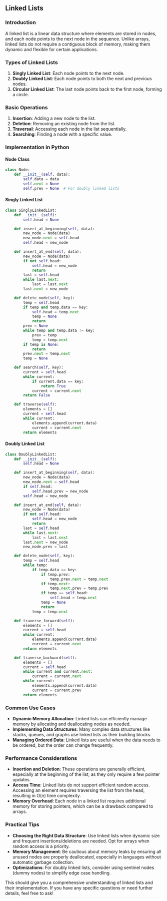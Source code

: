## Linked Lists

### Introduction
A linked list is a linear data structure where elements are stored in nodes, and each node points to the next node in the sequence. Unlike arrays, linked lists do not require a contiguous block of memory, making them dynamic and flexible for certain applications.

### Types of Linked Lists
1. **Singly Linked List**: Each node points to the next node.
2. **Doubly Linked List**: Each node points to both the next and previous nodes.
3. **Circular Linked List**: The last node points back to the first node, forming a circle.

### Basic Operations
1. **Insertion**: Adding a new node to the list.
2. **Deletion**: Removing an existing node from the list.
3. **Traversal**: Accessing each node in the list sequentially.
4. **Searching**: Finding a node with a specific value.

### Implementation in Python
#### Node Class
```python
class Node:
    def __init__(self, data):
        self.data = data
        self.next = None
        self.prev = None  # For doubly linked lists
```

#### Singly Linked List
```python
class SinglyLinkedList:
    def __init__(self):
        self.head = None

    def insert_at_beginning(self, data):
        new_node = Node(data)
        new_node.next = self.head
        self.head = new_node

    def insert_at_end(self, data):
        new_node = Node(data)
        if not self.head:
            self.head = new_node
            return
        last = self.head
        while last.next:
            last = last.next
        last.next = new_node

    def delete_node(self, key):
        temp = self.head
        if temp and temp.data == key:
            self.head = temp.next
            temp = None
            return
        prev = None
        while temp and temp.data != key:
            prev = temp
            temp = temp.next
        if temp is None:
            return
        prev.next = temp.next
        temp = None

    def search(self, key):
        current = self.head
        while current:
            if current.data == key:
                return True
            current = current.next
        return False

    def traverse(self):
        elements = []
        current = self.head
        while current:
            elements.append(current.data)
            current = current.next
        return elements
```

#### Doubly Linked List
```python
class DoublyLinkedList:
    def __init__(self):
        self.head = None

    def insert_at_beginning(self, data):
        new_node = Node(data)
        new_node.next = self.head
        if self.head:
            self.head.prev = new_node
        self.head = new_node

    def insert_at_end(self, data):
        new_node = Node(data)
        if not self.head:
            self.head = new_node
            return
        last = self.head
        while last.next:
            last = last.next
        last.next = new_node
        new_node.prev = last

    def delete_node(self, key):
        temp = self.head
        while temp:
            if temp.data == key:
                if temp.prev:
                    temp.prev.next = temp.next
                if temp.next:
                    temp.next.prev = temp.prev
                if temp == self.head:
                    self.head = temp.next
                temp = None
                return
            temp = temp.next

    def traverse_forward(self):
        elements = []
        current = self.head
        while current:
            elements.append(current.data)
            current = current.next
        return elements

    def traverse_backward(self):
        elements = []
        current = self.head
        while current and current.next:
            current = current.next
        while current:
            elements.append(current.data)
            current = current.prev
        return elements
```

### Common Use Cases
- **Dynamic Memory Allocation**: Linked lists can efficiently manage memory by allocating and deallocating nodes as needed.
- **Implementing Data Structures**: Many complex data structures like stacks, queues, and graphs use linked lists as their building blocks.
- **Managing Ordered Data**: Linked lists are useful when the data needs to be ordered, but the order can change frequently.

### Performance Considerations
- **Insertion and Deletion**: These operations are generally efficient, especially at the beginning of the list, as they only require a few pointer updates.
- **Access Time**: Linked lists do not support efficient random access. Accessing an element requires traversing the list from the head, resulting in O(n) time complexity.
- **Memory Overhead**: Each node in a linked list requires additional memory for storing pointers, which can be a drawback compared to arrays.

### Practical Tips
- **Choosing the Right Data Structure**: Use linked lists when dynamic size and frequent insertions/deletions are needed. Opt for arrays when random access is a priority.
- **Memory Management**: Be cautious about memory leaks by ensuring all unused nodes are properly deallocated, especially in languages without automatic garbage collection.
- **Optimizations**: For doubly linked lists, consider using sentinel nodes (dummy nodes) to simplify edge case handling.

This should give you a comprehensive understanding of linked lists and their implementation. If you have any specific questions or need further details, feel free to ask!
